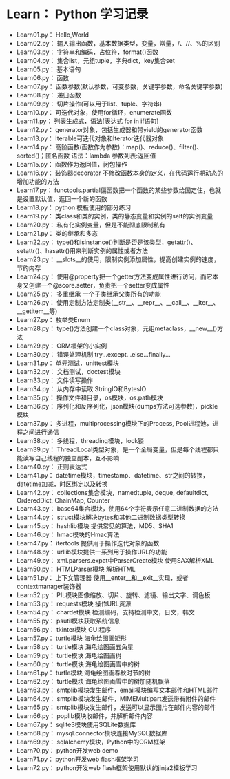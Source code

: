 # Learn： Python 学习记录

<ul>
<li>Learn01.py： Hello,World</li>
<li>Learn02.py： 输入输出函数，基本数据类型，变量，常量，/、//、%的区别</li>
<li>Learn03.py： 字符串和编码，占位符，format()函数</li>
<li>Learn04.py： 集合list，元组tuple，字典dict，key集合set</li>
<li>Learn05.py： 基本语句</li>
<li>Learn06.py： 函数</li>
<li>Learn07.py： 函数参数(默认参数，可变参数，关键字参数，命名关键字参数)</li>
<li>Learn08.py： 递归函数</li>
<li>Learn09.py： 切片操作(可以用于list、tuple、字符串)</li>
<li>Learn10.py： 可迭代对象，使用for循环，enumerate函数</li>
<li>Learn11.py： 列表生成式，语法[表达式 for in if语句]</li>
<li>Learn12.py： generator对象，包括生成器和带yield的generator函数</li>
<li>Learn13.py： Iterable可迭代对象和Iterator迭代器对象</li>
<li>Learn14.py： 高阶函数(函数作为参数)：map()、reduce()、filter()、sorted()；匿名函数 语法：lambda 参数列表:返回值</li>
<li>Learn15.py： 函数作为返回值，闭包操作</li>
<li>Learn16.py： 装饰器decorator 不修改函数本身的定义，在代码运行期动态的增加功能的方法</li>
<li>Learn17.py： functools.partial偏函数把一个函数的某些参数给固定住，也就是设置默认值，返回一个新的函数</li>
<li>Learn18.py： python 模板使用的部分练习</li>
<li>Learn19.py： 类class和类的实例，类的静态变量和实例的self的实例变量</li>
<li>Learn20.py： 私有化实例变量，但是不能彻底限制私有</li>
<li>Learn21.py： 类的继承和多态</li>
<li>Learn22.py： type()和isinstance()判断是否是该类型，getattr()、setattr()、hasattr()用来判断实例的属性或者方法</li>
<li>Learn23.py： __slots__的使用，限制实例添加属性，提高创建实例的速度，节约内存</li>
<li>Learn24.py： 使用@property把一个getter方法变成属性进行访问，而它本身又创建一个@score.setter，负责把一个setter变成属性</li>
<li>Learn25.py： 多重继承 一个子类继承父类所有的功能</li>
<li>Learn26.py： 使用定制方法定制类(__str__、__repr__、__call__、__iter__、__getitem__等)</li>
<li>Learn27.py： 枚举类Enum</li>
<li>Learn28.py： type()方法创建一个class对象，元组metaclass，__new__()方法</li>
<li>Learn29.py： ORM框架的小实例</li>
<li>Learn30.py： 错误处理机制 try...except...else...finally...</li>
<li>Learn31.py： 单元测试，unittest模块</li>
<li>Learn32.py： 文档测试，doctest模块</li>
<li>Learn33.py： 文件读写操作</li>
<li>Learn34.py： 从内存中读取 StringIO和BytesIO</li>
<li>Learn35.py： 操作文件和目录，os模块，os.path模块</li>
<li>Learn36.py： 序列化和反序列化，json模块(dumps方法可选参数)，pickle模块</li>
<li>Learn37.py： 多进程，multiprocessing模块下的Process, Pool进程池，进程之间进行通信</li>
<li>Learn38.py： 多线程，threading模块，lock锁</li>
<li>Learn39.py： ThreadLocal类型对象，是一个全局变量，但是每个线程都只能读写自己线程的独立副本，互不影响</li>
<li>Learn40.py： 正则表达式</li>
<li>Learn41.py： datetime模块，timestamp、datetime、str之间的转换，datetime加减，时区绑定以及转换</li>
<li>Learn42.py： collections集合模块，namedtuple, deque, defaultdict, OrderedDict, ChainMap, Counter</li>
<li>Learn43.py： base64集合模块，使用64个字符表示任意二进制数据的方法</li>
<li>Learn44.py： struct模块解决bytes和其他二进制数据类型转换</li>
<li>Learn45.py： hashlib模块 提供常见的算法，MD5、SHA1</li>
<li>Learn46.py： hmac模块的Hmac算法</li>
<li>Learn47.py： itertools 提供用于操作迭代对象的函数</li>
<li>Learn48.py： urllib模块提供一系列用于操作URL的功能</li>
<li>Learn49.py： xml.parsers.expat中ParserCreate模块 使用SAX解析XML</li>
<li>Learn50.py： HTMLParser模块 解析HTML</li>
<li>Learn51.py： 上下文管理器 使用__enter__和__exit__实现，或者contextmanager装饰器</li>
<li>Learn52.py： PIL模块图像缩放、切片、旋转、滤镜、输出文字、调色板</li>
<li>Learn53.py： requests模块 操作URL资源</li>
<li>Learn54.py： chardet模块 检测编码，支持检测中文，日文，韩文</li>
<li>Learn55.py： psutil模块获取系统信息</li>
<li>Learn56.py： tkinter模块 GUI程序</li>
<li>Learn57.py： turtle模块 海龟绘图画矩形</li>
<li>Learn58.py： turtle模块 海龟绘图画五角星</li>
<li>Learn59.py： turtle模块 海龟绘图画树</li>
<li>Learn60.py： turtle模块 海龟绘图画雪中的树</li>
<li>Learn61.py： turtle模块 海龟绘图画春秋时节的树</li>
<li>Learn62.py： turtle模块 海龟绘图画雪中的树加随机飘落</li>
<li>Learn63.py： smtplib模块发生邮件，email模块编写文本邮件和HTML邮件</li>
<li>Learn64.py： smtplib模块发生邮件，MIMEMultipart发送带有附件的邮件</li>
<li>Learn65.py： smtplib模块发生邮件，发送可以显示图片在邮件内容的邮件</li>
<li>Learn66.py： poplib模块收邮件，并解析邮件内容</li>
<li>Learn67.py： sqlite3模块使用SQLite数据库</li>
<li>Learn68.py： mysql.connector模块连接MySQL数据库</li>
<li>Learn69.py： sqlalchemy模块，Python中的ORM框架</li>
<li>Learn70.py： python开发web demo</li>
<li>Learn71.py： python开发web flash框架学习</li>
<li>Learn72.py： python开发web flash框架使用默认的jinja2模板学习</li>
</ul>
